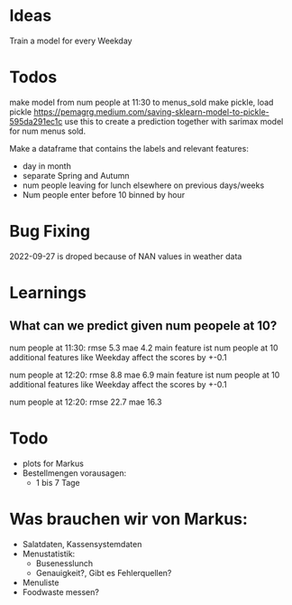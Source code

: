 # Ideas

Train a model for every Weekday

# Todos

make model from num people at 11:30 to menus_sold
make pickle, load pickle
https://pemagrg.medium.com/saving-sklearn-model-to-pickle-595da291ec1c
use this to create a prediction together with sarimax model for num menus sold.


Make a dataframe that contains the labels and relevant features:
 - day in month
 - separate Spring and Autumn
 - num people leaving for lunch elsewhere on previous days/weeks
 - Num people enter before 10 binned by hour


# Bug Fixing

2022-09-27 is droped because of NAN values in weather data

# Learnings
## What can we predict given num peopele at 10?
num people at 11:30: 
rmse 5.3
mae 4.2
main feature ist num people at 10 additional features like Weekday affect the scores by +-0.1

num people at 12:20: 
rmse 8.8
mae 6.9
main feature ist num people at 10 additional features like Weekday affect the scores by +-0.1


num people at 12:20: 
rmse 22.7
mae 16.3



# Todo
- plots for Markus
- Bestellmengen vorausagen:
  - 1 bis 7 Tage


# Was brauchen wir von Markus:
- Salatdaten, Kassensystemdaten
- Menustatistik:
  - Busenesslunch
  - Genauigkeit?, Gibt es Fehlerquellen?
- Menuliste
- Foodwaste messen?

